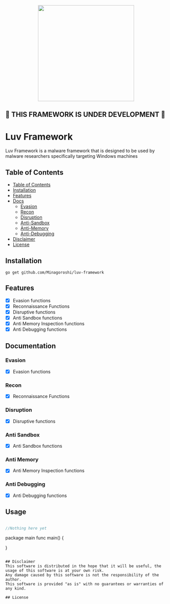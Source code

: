 <p align="center">
  <img width="300" height="300" src="https://i.ibb.co/gvPFbnN/729626.png">
</p>

## 🚧 THIS FRAMEWORK IS UNDER DEVELOPMENT 🚧

# Luv Framework
Luv Framework is a malware framework that is designed to be used by malware researchers
specifically targeting Windows machines



## Table of Contents
- [Table of Contents](#table-of-contents)
- [Installation](#installation)
- [Features](#features)
- [Docs](#documentation)
  - [Evasion](#evasion)
  - [Recon](#recon)
  - [Disruption](#disruption)
  - [Anti-Sandbox](#anti-sandbox)
  - [Anti-Memory](#anti-memory)
  - [Anti-Debugging](#anti-debugging)
- [Disclaimer](#disclaimer)
- [License](#license)

## Installation
`go get github.com/Minagoroshi/luv-framework`

## Features
- [x] Evasion functions
- [x] Reconnaissance Functions
- [x] Disruptive functions
- [x] Anti Sandbox functions
- [x] Anti Memory Inspection functions
- [x] Anti Debugging functions

## Documentation
### Evasion
- [x] Evasion functions

### Recon
- [x] Reconnaissance Functions

### Disruption
- [x] Disruptive functions

### Anti Sandbox
- [x] Anti Sandbox functions

### Anti Memory
- [x] Anti Memory Inspection functions

### Anti Debugging
- [x] Anti Debugging functions



## Usage

```go

//Nothing here yet

```

package main
func main() {

}
```

## Disclaimer
This software is distributed in the hope that it will be useful, the usage of this software is at your own risk.
Any damage caused by this software is not the responsibility of the author.
This software is provided "as is" with no guarantees or warranties of any kind.

## License
